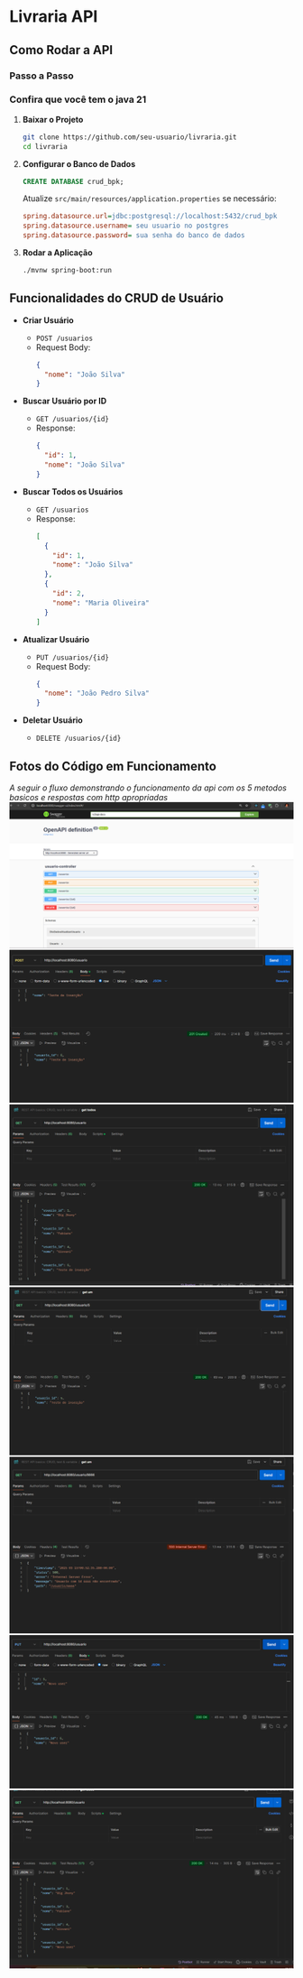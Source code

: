 # Livraria API

## Como Rodar a API

### Passo a Passo

### Confira que você tem o java 21

1. **Baixar o Projeto**
   ```bash
   git clone https://github.com/seu-usuario/livraria.git
   cd livraria
   ```

2. **Configurar o Banco de Dados**
   ```sql
   CREATE DATABASE crud_bpk;
   ```
   Atualize `src/main/resources/application.properties` se necessário:
   ```ini
   spring.datasource.url=jdbc:postgresql://localhost:5432/crud_bpk
   spring.datasource.username= seu usuario no postgres
   spring.datasource.password= sua senha do banco de dados
   ```

3. **Rodar a Aplicação**
   ```bash
   ./mvnw spring-boot:run
   ```

## Funcionalidades do CRUD de Usuário

- **Criar Usuário**
  - `POST /usuarios`
  - Request Body:
    ```json
    {
      "nome": "João Silva"
    }
    ```

- **Buscar Usuário por ID**
  - `GET /usuarios/{id}`
  - Response:
    ```json
    {
      "id": 1,
      "nome": "João Silva"
    }
    ```

- **Buscar Todos os Usuários**
  - `GET /usuarios`
  - Response:
    ```json
    [
      {
        "id": 1,
        "nome": "João Silva"
      },
      {
        "id": 2,
        "nome": "Maria Oliveira"
      }
    ]
    ```

- **Atualizar Usuário**
  - `PUT /usuarios/{id}`
  - Request Body:
    ```json
    {
      "nome": "João Pedro Silva"
    }
    ```

- **Deletar Usuário**
  - `DELETE /usuarios/{id}`


## Fotos do Código em Funcionamento

*A seguir o fluxo demonstrando o funcionamento da api com os 5 metodos basicos e respostas com http apropriadas*
<img src="https://github.com/giovaniocan/CrudProvaBpk/blob/main/img/1.png" alt="Texto Alternativo">
<img src="https://github.com/giovaniocan/CrudProvaBpk/blob/main/img/2.png" alt="Texto Alternativo">
<img src="https://github.com/giovaniocan/CrudProvaBpk/blob/main/img/3.png" alt="Texto Alternativo">
<img src="https://github.com/giovaniocan/CrudProvaBpk/blob/main/img/4.png" alt="Texto Alternativo">
<img src="https://github.com/giovaniocan/CrudProvaBpk/blob/main/img/5.png" alt="Texto Alternativo">
<img src="https://github.com/giovaniocan/CrudProvaBpk/blob/main/img/6.png" alt="Texto Alternativo">
<img src="https://github.com/giovaniocan/CrudProvaBpk/blob/main/img/7.png" alt="Texto Alternativo">
